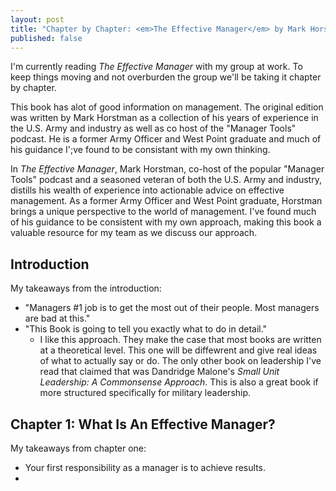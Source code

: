 ```yaml
---
layout: post
title: "Chapter by Chapter: <em>The Effective Manager</em> by Mark Horstman, Kate Braun, and Sarah Sentes"
published: false
---
```


I'm currently reading <em>The Effective Manager</em> with my group at work. To keep things moving and not overburden the group we'll be taking it chapter by chapter.

This book has alot of good information on management. The original edition was written by Mark Horstman as a collection of his years of experience in the U.S. Army and industry as well as co host of the "Manager Tools" podcast.
He is a former Army Officer and West Point graduate and much of his guidance I';ve found to be consistant with my own thinking.

In <em>The Effective Manager</em>, Mark Horstman, co-host of the popular "Manager Tools" podcast and a seasoned veteran of both the U.S. Army and industry, distills his wealth of experience into actionable advice on 
effective management. As a former Army Officer and West Point graduate, Horstman brings a unique perspective to the world of management. I've found 
much of his guidance to be consistent with my own approach, making this book a valuable resource for my team as we discuss our approach.

## Introduction
My takeaways from the introduction:
* "Managers #1 job is to get the most out of their people. Most managers are bad at this."
* "This Book is going to tell you exactly what to do in detail."
  * I like this approach. They make the case that most books are written at a theoretical level. This one will be diffewrent and give real ideas of what to actually say or do. The only other book on leadership I've read that claimed that was Dandridge Malone's <em>Small Unit Leadership: A Commonsense Approach</em>. This is also a great book if more structured specifically for military leadership.

## Chapter 1: What Is An Effective Manager?
My takeaways from chapter one:
* Your first responsibility as a manager is to achieve results.
* 

